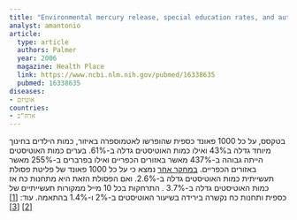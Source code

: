 ```yaml
---
title: "Environmental mercury release, special education rates, and autism disorder: an ecological study of Texas"
analyst: amantonio
article:
  type: article
  authors: Palmer
  year: 2006
  magazine: Health Place
  link: https://www.ncbi.nlm.nih.gov/pubmed/16338635
  pubmed: 16338635
diseases:
- אוטיזם
countries:
- ארה"ב
---
```


בטקסס, על כל 1000 פאונד כספית שהופרשו לאטמוספרה באיזור, כמות הילדים בחינוך מיוחד גדלה ב43% ואילו כמות האוטיסטים גדלה ב-61%. בערים כמות האוטיסטים הייתה גבוהה ב-437% מאשר באזורים הכפריים ואילו בפרברים ב-255% מאשר באזורים הכפריים.
[במחקר אחר](https://www.ncbi.nlm.nih.gov/pubmed/18353703) נמצא כי על כל 1000 פאונד של פליטת פסולת תעשייתית כמות האוטיסטים גדלה ב-2.6%. ואם הפסולת הזאת היא מתחנות כח אז כמות האוטיסטים גדלה ב-3.7% .
התרחקות בכל 10 מייל ממקורות תעשייתיים של כספית ותחנות כח נקשרה בירידה בשיעור האוטיסטים ב-2% ו-1.4% בהתאמה. עוד: [[1]](https://www.ncbi.nlm.nih.gov/pmc/articles/PMC1570060) [[2]](https://www.ncbi.nlm.nih.gov/pmc/articles/PMC3091342) [[3]](https://www.ncbi.nlm.nih.gov/pmc/articles/PMC4721249)
